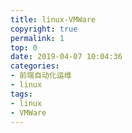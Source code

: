 ```yaml
---
title: linux-VMWare
copyright: true
permalink: 1
top: 0
date: 2019-04-07 10:04:36
categories:
- 前端自动化运维
- linux
tags:
- linux
- VMWare
---
```

